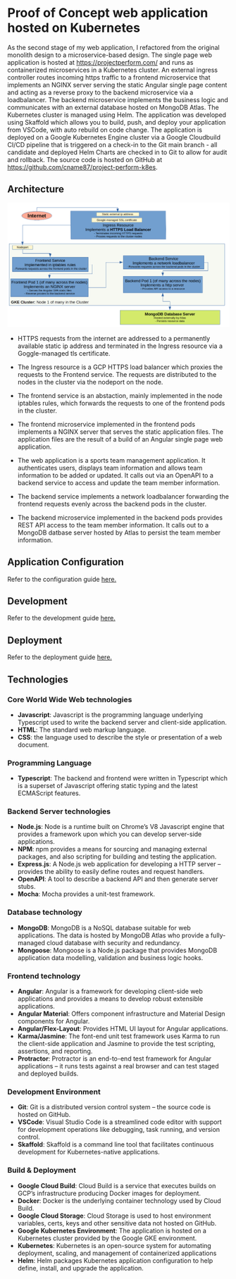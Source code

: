 # Proof of Concept web application hosted on Kubernetes

As the second stage of my web application, I refactored from the original monolith design to a microservice-based design. The single page web application is hosted at <https://projectperform.com/> and runs as containerized microservices in a Kubernetes cluster.  An external ingress controller routes incoming https traffic to a frontend microservice that implements an NGINX server serving the static Angular single page content and acting as a reverse proxy to the backend microservice via a loadbalancer.  The backend microservice implements the business logic and communicates with an external database hosted on MongoDB Atlas.  The Kubernetes cluster is managed using Helm. The application was developed using Skaffold which allows you to build, push, and deploy your application from VSCode, with auto rebuild on code change.  The application is deployed on a Google Kubernetes Engine cluster via a Google Cloudbuild CI/CD pipeline that is triggered on a check-in to the Git main branch - all candidate and deployed Helm Charts are checked in to Git to allow for audit and rollback.  The source code is hosted on GitHub at <https://github.com/cname87/project-perform-k8es>.

## Architecture

![image](./docs/ppk8es-architecture.png "Application architecture")

- HTTPS requests from the internet are addressed to a permanently available static ip address and terminated in the Ingress resource via a Goggle-managed tls certificate.

- The Ingress resource is a GCP HTTPS load balancer which proxies the requests to the Frontend service.  The requests are distributed to the nodes in the cluster via the nodeport on the node.

- The frontend service is an abstaction, mainly implemented in the node iptables rules, which forwards the requests to one of the frontend pods in the cluster.

- The frontend microservice implemented in the frontend pods implements a NGINX server that serves the static application files.  The application files are the result of a build of an Angular single page web application.

- The web application is a sports team management application.  It authenticates users, displays team information and allows team information to be added or updated.  It calls out via an OpenAPI to a backend service to access and update the team member information.

- The backend service implements a network loadbalancer forwarding the frontend requests evenly across the backend pods in the cluster.

- The backend microservice implemented in the backend pods provides REST API access to the team member information.  It calls out to a MongoDB datbase server hosted by Atlas to persist the team member information.

## Application Configuration

Refer to the configuration guide [here.](./docs/config-guide.md)

## Development

Refer to the development guide [here.](./docs/development-guide.md)

## Deployment

Refer to the deployment guide [here.](./docs/deploy-guide.md)

## Technologies

### Core World Wide Web technologies

- **Javascript**:  Javascript is the programming language underlying Typescript used to write the backend server and client-side application.
- **HTML**: The standard web markup language.
- **CSS**: the language used to describe the style or presentation of a web document.

### Programming Language

- **Typescript**: The backend and frontend were written in Typescript which is a superset of Javascript offering static typing and the latest ECMAScript features.

### Backend Server technologies

- **Node.js**: Node is a runtime built on Chrome’s V8 Javascript engine that provides a framework upon which you can develop server-side applications.
- **NPM**:  npm provides a means for sourcing and managing external packages, and also scripting for building and testing the application.
- **Express.js**: A Node.js web application for developing a HTTP server – provides the ability to easily define routes and request handlers.
- **OpenAPI**: A tool to describe a backend API and then generate server stubs.
- **Mocha**: Mocha provides a unit-test framework.

### Database technology

- **MongoDB**: MongoDB is a NoSQL database suitable for web applications.  The data is hosted by MongoDB Atlas who provide a fully-managed cloud database with security and redundancy.
- **Mongoose**: Mongoose is a Node.js package that provides MongoDB application data modelling, validation and business logic hooks.

### Frontend technology

- **Angular**:  Angular is a framework for developing client-side web applications and provides a means to develop robust extensible applications.
- **Angular Material**: Offers component infrastructure and Material Design components for Angular.
- **Angular/Flex-Layout**: Provides HTML UI layout for Angular applications.
- **Karma/Jasmine**: The font-end unit test framework uses Karma to run the client-side application and Jasmine to provide the test scripting, assertions, and reporting.
- **Protractor**: Protractor is an end-to-end test framework for Angular applications – it runs tests against a real browser and can test staged and deployed builds.

### Development Environment

- **Git**: Git is a distributed version control system – the source code is hosted on GitHub.
- **VSCode**: Visual Studio Code is a streamlined code editor with support for development operations like debugging, task running, and version control.
- **Skaffold**: Skaffold is a command line tool that facilitates continuous development for Kubernetes-native applications.

### Build & Deployment

- **Google Cloud Build**: Cloud Build is a service that executes builds on GCP’s infrastructure producing Docker images for deployment.
- **Docker**: Docker is the underlying container technology used by Cloud Build.
- **Google Cloud Storage**: Cloud Storage is used to host environment variables, certs, keys and other sensitive data not hosted on GitHub.
- **Google Kubernetes Environment**: The application is hosted on a Kubernetes cluster provided by the Google GKE environment.
- **Kubernetes**: Kubernetes is an open-source system for automating deployment, scaling, and management of containerized applications
- **Helm**: Helm packages Kubernetes application configuration to help define, install, and upgrade the application.
